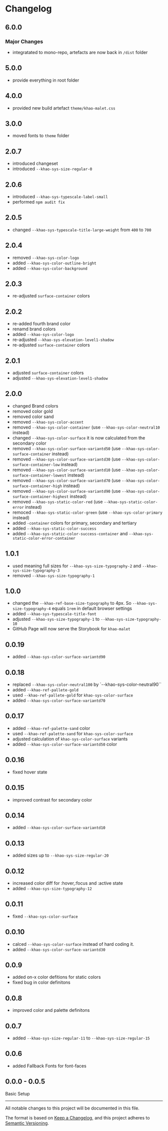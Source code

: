 # Changelog

## 6.0.0

### Major Changes

- integratated to mono-repo, artefacts are now back in `/dist` folder

## 5.0.0

- provide everything in root folder

## 4.0.0

- provided new build artefact `theme/khao-malet.css`

## 3.0.0

- moved fonts to `theme` folder

## 2.0.7

- introduced changeset
- introduced `--khao-sys-size-regular-0`

## 2.0.6

- introduced `--khao-sys-typescale-label-small`
- performed `npm audit fix`

## 2.0.5

- changed `--khao-sys-typescale-title-large-weight` from `400` to `700`

## 2.0.4

- removed `--khao-sys-color-logo`
- added `--khao-sys-color-outline-bright`
- added `--khao-sys-color-background`

## 2.0.3

- re-adjusted `surface-container` colors

## 2.0.2

- re-added fourth brand color
- renamd brand colors
- added `--khao-sys-color-logo`
- re-adjusted `--khao-sys-elevation-level1-shadow`
- re-adjusted `surface-container` colors

## 2.0.1

- adjusted `surface-container` colors
- adjusted `--khao-sys-elevation-level1-shadow`

## 2.0.0

- changed Brand colors
- removed color gold
- removed color sand
- removed `--khao-sys-color-accent`
- removed `--khao-sys-color-container` (use `--khao-sys-color-neutral10` instead)
- changed `--khao-sys-color-surface` it is now calculated from the secondary color
- removed `--khao-sys-color-surface-variantd50` (use `--khao-sys-color-surface-container` instead)
- removed `--khao-sys-color-surface-variantd30` (use `--khao-sys-color-surface-container-low` instead)
- removed `--khao-sys-color-surface-variantd10` (use `--khao-sys-color-surface-container-lowest` instead)
- removed `--khao-sys-color-surface-variantd70` (use `--khao-sys-color-surface-container-high` instead)
- removed `--khao-sys-color-surface-variantd90` (use `--khao-sys-color-surface-container-highest` instead)
- removed `--khao-sys-static-color-red` (use `--khao-sys-static-color-error` instead)
- remoced `--khao-sys-static-color-green` (use `--khao-sys-color-primary` instead)
- added `-container` colors for primary, secondary and tertiary
- added `--khao-sys-static-color-success`
- added `--khao-sys-static-color-success-container` and `--khao-sys-static-color-error-container`

## 1.0.1

- used meaning full sizes for `--khao-sys-size-typography-2` and `--khao-sys-size-typography-3`
- removed `--khao-sys-size-typography-1`

## 1.0.0

- changed the `--khao-ref-base-size-typography` to 4px. So `--khao-sys-size-typography-4` equals `1rem` in default browser settings
- added `--khao-sys-typescale-title-font`
- adjusted `--khao-sys-size-typography-1` to `--khao-sys-size-typography-10`
- GitHub Page will now serve the Storybook for `khao-malet`

## 0.0.19

- added `--khao-sys-color-surface-variantd90`

## 0.0.18

- replaced `--khao-sys-color-neutral100` by `--khao-sys-color-neutral90``
- added `--khao-ref-pallete-gold`
- used `--khao-ref-pallete-gold` for `khao-sys-color-surface`
- added `--khao-sys-color-surface-variantd70`

## 0.0.17

- added `--khao-ref-palette-sand` color
- used `--khao-ref-palette-sand` for `khao-sys-color-surface`
- adjusted calculation of `khao-sys-color-surface` variants
- added `--khao-sys-color-surface-variantd50` color

## 0.0.16

- fixed hover state

## 0.0.15

- improved contrast for secondary color

## 0.0.14

- added `--khao-sys-color-surface-variantd10`

## 0.0.13

- added sizes up to `--khao-sys-size-regular-20`

## 0.0.12

- increased color diff for :hover,:focus and :active state
- added `--khao-sys-size-typography-12`

## 0.0.11

- fixed `--khao-sys-color-surface`

## 0.0.10

- calced `--khao-sys-color-surface` instead of hard coding it.
- added `--khao-sys-color-surface-variantd30`

## 0.0.9

- added on-x color defitions for static colors
- fixed bug in color definitons

## 0.0.8

- improved color and palette definitons

## 0.0.7

- added `--khao-sys-size-regular-11` to `--khao-sys-size-regular-15`

## 0.0.6

- added Fallback Fonts for font-faces

## 0.0.0 - 0.0.5

Basic Setup

---

All notable changes to this project will be documented in this file.

The format is based on [Keep a Changelog](https://keepachangelog.com/en/1.0.0/), and this project adheres to
[Semantic Versioning](https://semver.org/spec/v2.0.0.html).

